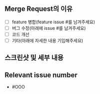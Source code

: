 ## Merge Request의 이유

<!-- 어떤 이유로 MR를 하셨는 지 체크 또는 기입해주세요 -->

- [ ] feature 병합(feature issue #를 남겨주세요)
- [ ] 버그 수정(아래에 issue #를 남겨주세요)
- [ ] 코드 개선
- [ ] 기타(아래에 자세한 내용 기입해주세요)

## 스크린샷 및 세부 내용

<!-- 왜 해당 MR이 필요한지 최대한 다른 사람이 알아볼 수 있도록 적기 -->

## Relevant issue number

<!-- 관련된 이슈 넘버가 있으면 이곳에 기입해주세요, ex) #000, #000-->

- #OOO

